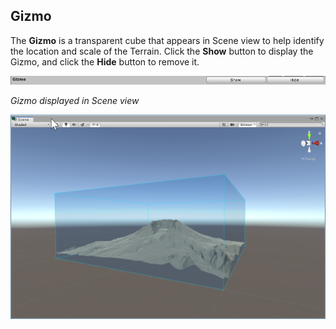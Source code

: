## Gizmo

The **Gizmo** is a transparent cube that appears in Scene view to help identify the location and scale of the Terrain. Click the **Show** button to display the Gizmo, and click the **Hide** button to remove it.

![](images/Toolbox_Create_Gizmo.png)

_Gizmo displayed in Scene view_

![](images/Toolbox_Gizmo_SceneView.png)